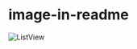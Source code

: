 # image-in-readme
![ListView](https://user-images.githubusercontent.com/80370722/136335114-cb7112c7-c8c0-417e-a3c8-8fb8ab8a69c9.jpeg)
